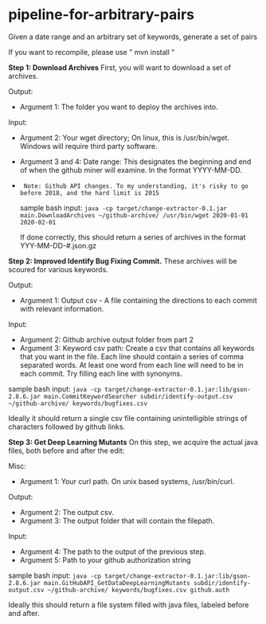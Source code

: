 # pipeline-for-arbitrary-pairs
Given a date range and an arbitrary set of keywords, generate a set of pairs

If you want to recompile, please use " mvn install "

**Step 1: Download Archives**
  First, you will want to download a set of archives. 

Output: 
-    Argument 1: The folder you want to deploy the archives into. 

Input: 
-    Argument 2: Your wget directory; On linux, this is /usr/bin/wget. Windows will require third party software.
-    Argument 3 and 4: Date range: This designates the beginning and end of when the github miner will examine. In the format YYYY-MM-DD. 
-      Note: Github API changes. To my understanding, it's risky to go before 2018, and the hard limit is 2015

  sample bash input:
    `java -cp target/change-extractor-0.1.jar main.DownloadArchives ~/github-archive/ /usr/bin/wget 2020-01-01 2020-02-01`

  If done correctly, this should return a series of archives in the format YYY-MM-DD-#.json.gz
  
**Step 2: Improved Identify Bug Fixing Commit.**
  These archives will be scoured for various keywords.
  
  Output:
-    Argument 1: Output csv - A file containing the directions to each commit with relevant information.

Input:
-    Argument 2: Github archive output folder from part 2
-    Argument 3: Keyword csv path: Create a csv that contains all keywords that you want in the file. Each line should contain a series of comma separated words. At least one word from each line will need to be in each commit. Try filling each line with synonyms. 

  sample bash input:
    `java -cp target/change-extractor-0.1.jar:lib/gson-2.8.6.jar main.CommitKeywordSearcher subdir/identify-output.csv ~/github-archive/ keywords/bugfixes.csv`
    
  Ideally it should return a single csv file containing unintelligible strings of characters followed by github links.

**Step 3: Get Deep Learning Mutants**
  On this step, we acquire the actual java files, both before and after the edit:
  
  Misc:

-    Argument 1: Your curl path. On unix based systems, /usr/bin/curl. 

Output:
-    Argument 2: The output csv.
-    Argument 3: The output folder that will contain the filepath.

Input:
-    Argument 4: The path to the output of the previous step.
-    Argument 5: Path to your github authorization string

  sample bash input:
    `java -cp target/change-extractor-0.1.jar:lib/gson-2.8.6.jar main.GitHubAPI_GetDataDeepLearningMutants subdir/identify-output.csv ~/github-archive/ keywords/bugfixes.csv github.auth`
  
  Ideally this should return a file system filled with java files, labeled before and after.
  
